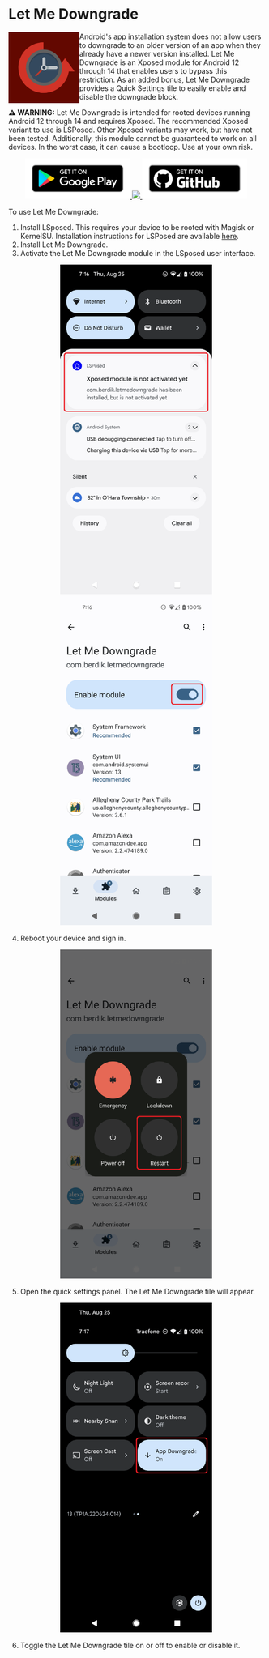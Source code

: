 # Let Me Downgrade
<img align="left" src="play-store-images/ic_launcher-playstore.png" width="140" />

Android's app installation system does not allow users to downgrade to an older version of an app when they already have a newer version installed. Let Me Downgrade is an Xposed module for Android 12 through 14 that enables users to bypass this restriction. As an added bonus, Let Me Downgrade provides a Quick Settings tile to easily enable and disable the downgrade block.

**⚠️ WARNING:** Let Me Downgrade is intended for rooted devices running Android 12 through 14 and requires Xposed. The recommended Xposed variant to use is LSPosed. Other Xposed variants may work, but have not been tested. Additionally, this module cannot be guaranteed to work on all devices. In the worst case, it can cause a bootloop. Use at your own risk.

<p align="center">
  <a href="https://play.google.com/store/apps/details?id=com.berdik.letmedowngrade">
    <img src="play-store-images/google-play-badge.png" height="80" />
  </a>
  <a href="https://f-droid.org/packages/com.berdik.letmedowngrade/">
    <img src="https://fdroid.gitlab.io/artwork/badge/get-it-on.png" height="80" />
  </a>
  <a href="https://github.com/DavidBerdik/Let-Me-Downgrade/releases">
    <img src="play-store-images/badge_github.png" height="80" />
  </a>
</p>

To use Let Me Downgrade:
1. Install LSposed. This requires your device to be rooted with Magisk or KernelSU. Installation instructions for LSPosed are available [here](https://github.com/LSPosed/LSPosed#install).
2. Install Let Me Downgrade.
3. Activate the Let Me Downgrade module in the LSposed user interface.

<p align="center">
  <img src="play-store-images/screenshots/1.png" width="300" />
  <img src="play-store-images/screenshots/2.png" width="300" />
</p>

4. Reboot your device and sign in.

<p align="center">
  <img src="play-store-images/screenshots/3.png" width="300" />
</p>

5. Open the quick settings panel. The Let Me Downgrade tile will appear.

<p align="center">
  <img src="play-store-images/screenshots/4.png" width="300" />
</p>

6. Toggle the Let Me Downgrade tile on or off to enable or disable it.
